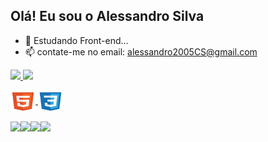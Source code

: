 ## Olá! Eu sou o Alessandro Silva

- 🌱 Estudando Front-end...
- 📫 contate-me no email: alessandro2005CS@gmail.com

<div>
  <a href="https://github.com/AlessandroDaCostaESilva">
  <img height="180em" src="https://github-readme-stats.vercel.app/api?username=AlessandroDaCostaESilva&show_icons=true&theme=gotham&include_all_commits=true&count_private=true"/>
  <img height="180em" src="https://github-readme-stats.vercel.app/api/top-langs/?username=AlessandroDaCostaESilva&layout=compact&langs_count=7&theme=gotham"/>
</div>

  <div style="display: inline_block"><br>
  <img align="center" alt="Ale-HTML" height="30" width="40" src="https://raw.githubusercontent.com/devicons/devicon/master/icons/html5/html5-original.svg">
  <img align="center" alt="ALe-CSS" height="30" width="40" src="https://raw.githubusercontent.com/devicons/devicon/master/icons/css3/css3-original.svg">
  <src="https://media.discordapp.net/attachments/639956127056134178/890373478988013628/Publicacoes_Instagram_1_1.png?width=676&height=676">
</div>
    <br>
<div style="display: flex"> 
      <a href="https://t.me/AlessandroCeS"> <img src="https://img.shields.io/badge/Telegram-2CA5E0?style=for-the-badge&logo=telegram&logoColor=white"> </a>
      <a href="https://github.com/AlessandroDaCostaESilva"><img src="https://img.shields.io/badge/GitHub-100000?style=for-the-badge&logo=github&logoColor=white"></a>
      <a href="https://www.instagram.com/alessilv__/"><img src="https://img.shields.io/badge/Instagram-E4405F?style=for-the-badge&logo=instagram&logoColor=white"></a>
     <a href="https://www.linkedin.com/in/alessandro-silva-146306239/"> <img src="https://img.shields.io/badge/LinkedIn-0077B5?style=for-the-badge&logo=linkedin&logoColor=white"> </a>
    </div>
